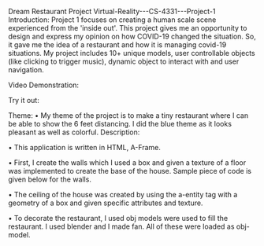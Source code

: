 Dream Restaurant Project
Virtual-Reality---CS-4331---Project-1
Introduction:
Project 1 focuses on creating a human scale scene experienced from the 'inside out'. This project gives me an opportunity to design and express my opinion on how COVID-19 changed the situation. So, it gave me the idea of a restaurant and how it is managing covid-19 situations. My project includes 10+ unique models, user controllable objects (like clicking to trigger music), dynamic object to interact with and user navigation.

Video Demonstration:

Try it out:

Theme:
•	My theme of the project is to make a tiny restaurant where I can be able to show the 6 feet distancing. I did the blue theme as it looks pleasant as well as colorful.
Description:
 
•	This application is written in HTML, A-Frame.

•	First, I create the walls which I used a box and given a texture of a floor was implemented to create the base of the house. Sample piece of code is given below for the walls.

<a-entity id="Wall1F" position="1.5 2 -15" rotation="0 0 0" geometry="primitive: box; width: 22; height:6 depth: .1"
            material="src:https://cdn.glitch.com/74e63c0c-df5a-4f88-a0dc-e7118cf071c5%2Fwallf.jpg?v=1601489682401; repeat: 3 2"></a-entity>    

•	The ceiling of the house was created by using the a-entity tag with a geometry of a box and given specific attributes and texture. 
<a-entity id="Ceiling" position="1.5 5 -4.5" rotation="-270 0 0" geometry="primitive: plane; width: 22; height:23"
            material="src:https://cdn.glitch.com/74e63c0c-df5a-4f88-a0dc-e7118cf071c5%2Fceiling.jpg?v=1601390595860; repeat: 12 12"></a-entity>
      
•	To decorate the restaurant, I used obj models were used to fill the restaurant. I used blender and I made fan. All of these were loaded as obj-model.




